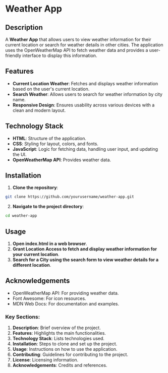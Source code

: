 # Weather App

## Description

A **Weather App** that allows users to view weather information for their current location or search for weather details in other cities. The application uses the OpenWeatherMap API to fetch weather data and provides a user-friendly interface to display this information.

## Features

- **Current Location Weather**: Fetches and displays weather information based on the user's current location.
- **Search Weather**: Allows users to search for weather information by city name.
- **Responsive Design**: Ensures usability across various devices with a clean and modern layout.

## Technology Stack

- **HTML**: Structure of the application.
- **CSS**: Styling for layout, colors, and fonts.
- **JavaScript**: Logic for fetching data, handling user input, and updating the UI.
- **OpenWeatherMap API**: Provides weather data.

## Installation

1. **Clone the repository**:

```bash
git clone https://github.com/yourusername/weather-app.git
```

2. **Navigate to the project directory**:

```bash
cd weather-app
```

## Usage

1. **Open index.html in a web browser**.
2. **Grant Location Access to fetch and display weather information for your current location**.
3. **Search for a City using the search form to view weather details for a different location**.

## Acknowledgements

- OpenWeatherMap API: For providing weather data.
- Font Awesome: For icon resources.
- MDN Web Docs: For documentation and examples.

### Key Sections:

1. **Description**: Brief overview of the project.
2. **Features**: Highlights the main functionalities.
3. **Technology Stack**: Lists technologies used.
4. **Installation**: Steps to clone and set up the project.
5. **Usage**: Instructions on how to use the application.
6. **Contributing**: Guidelines for contributing to the project.
7. **License**: Licensing information.
8. **Acknowledgements**: Credits and references.
